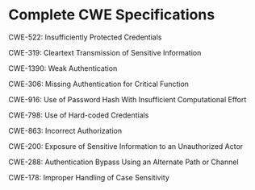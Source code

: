 

# Complete CWE Specifications

CWE-522: Insufficiently Protected Credentials

CWE-319: Cleartext Transmission of Sensitive Information

CWE-1390: Weak Authentication

CWE-306: Missing Authentication for Critical Function

CWE-916: Use of Password Hash With Insufficient Computational Effort

CWE-798: Use of Hard-coded Credentials

CWE-863: Incorrect Authorization

CWE-200: Exposure of Sensitive Information to an Unauthorized Actor

CWE-288: Authentication Bypass Using an Alternate Path or Channel

CWE-178: Improper Handling of Case Sensitivity